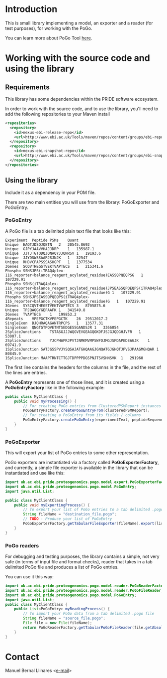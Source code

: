 # Introduction
This is small library implementing a model, an exporter and a reader (for test purposes), for working with the PoGo.

You can learn more about PoGo Tool [here](https://github.com/cschlaffner/PoGo).

# Working with the source code and using the library

## Requirements
This library has some dependencies within the PRIDE software ecosystem.

In order to work with the source code, and to use the library, you'll need to add the following repositories to your Maven install

```xml
<repositories>
  <repository>
    <id>nexus-ebi-release-repo</id>
    <url>http://www.ebi.ac.uk/Tools/maven/repos/content/groups/ebi-repo/</url>
  </repository>
  <repository>
    <id>nexus-ebi-snapshot-repo</id>
    <url>http://www.ebi.ac.uk/Tools/maven/repos/content/groups/ebi-snapshots/</url>
  </repository>
</repositories>
```

## Using the library
Include it as a dependency in your POM file.

There are two main entities you will use from the library: PoGoExporter and PoGoEntry.

### PoGoEntry
A PoGo file is a tab delimited plain text file that looks like this:
```vim
Experiment	Peptide	PSMs	Quant
Unique	EAQTJDSQJQETN	2	20545.8692
Unique	GJPYJAAVVHAJJDRP	1	135987.1
Unique	JJTJTGTQDQJQNAQYJJQNRSV	1	19193.6
Unique	JJYDSWSSAAPJSJNJK	1	32547
Unique	RHDVCPAPSSSASHGPF	1	1377534
3Genes	SCQVTHEGSTVEKTVAPTECS	1	215341.6
Phospho	SSHSJPS(iTRAQ4plex-116_reporter+balance_reagent_acylated_residue)EASSQPQEQPSG	1	107229.91
Phospho	SSHS(iTRAQ4plex-116_reporter+balance_reagent_acylated_residue)JPSEASSQPQEQPS(iTRAQ4plex-116_reporter+balance_reagent_acylated_residue)G	1	107229.91
Phospho	SSHSJPSEASSQPQEQPS(iTRAQ4plex-116_reporter+balance_reagent_acylated_residue)G	1	107229.91
3Genes	SYSCQVTHEGSTVEKTVAPTECS	3	8705875.6
Unique	TPJQAGGYGEFAAFK	1	341549.8
3Genes	TVAPTECS	1	199853.2
4Repeats	VPEPGCTKVPEPGCTK	26	29512017.2
SingleExon	DJQHRAQAGANTRPCPS	1	13577.31
SingleExon	QNGTGTPQVETNTSEDGESSGANDSJR	1	3366054
2SpliceJunctions	TSTASGJJJWQGVEVGEAGQGKDFJSJGJQDGHJVFR	1	53007.1
2SpliceJunctions	YJCPHAPRJPVTJNMKMVMPSWFDJMGJSPDAPEDEAGJK	1	69741.9
1SpliceJunction	SATJGSSPVJYSQSAJATGHQAAGJGNQATGJGHQTJPVSJPAAGMGHQAR	1	80845.9
1SpliceJunction	MAAPTRNTCTTGJTDPPPPDGSPNJTSVSHNSVK	1	291960
```

The first line contains the headers for the columns in the file, and the rest of the lines are entries.

A **PoGoEntry** represents one of those lines, and it is created using a **PoGoEntryFactory** like in the following example:

```java
public class MyClientClass {
    public void myProcessing() {
        // For creating PoGo entries from ClusteredPSMReport instances from PRIDE
        PoGoEntryFactory.createPoGoEntryFrom(clusteredPSMReport);
        // For creating a PoGoEntry from its fields / columns
        PoGoEntryFactory.createPoGoEntry(experimentText, peptideSequence, noPsms, quant);
    }
}
```

### PoGoExporter
This will export your list of PoGo entries to some other representation.

PoGo exporters are instantiated via a factory called **PoGoExporterFactory**, and currently, a simple file exporter is available in the library that can be instantiated and use like this:

```java
import uk.ac.ebi.pride.proteogenomics.pogo.model.export.PoGoExporterFactory;
import uk.ac.ebi.pride.proteogenomics.pogo.model.PoGoEntry;
import java.util.List;

public class MyClientClass {
    public void myExportingProcess() {
        // To export your list of PoGo entries to a tab delimited .pogo file
        String fileName = "destination_file.pogo";
        // TODO - Produce your list of PoGoEntry
        PoGoExporterFactory.getTabularFileExporter(fileName).export(listOfPoGoEntries);
    }
}
```

### PoGo readers
For debugging and testing purposes, the library contains a simple, not very safe (in terms of input file and format checks), reader that takes in a tab delimited PoGo file and produces a list of PoGo entries.

You can use it this way:
```java
import uk.ac.ebi.pride.proteogenomics.pogo.model.reader.PoGoReaderFactory;
import uk.ac.ebi.pride.proteogenomics.pogo.model.reader.PoGoFileReader;
import uk.ac.ebi.pride.proteogenomics.pogo.model.PoGoEntry;
import java.util.List;
public class MyClientClass {
    public List<PoGoEntry> myReadingProcess() {
        // To import your PoGo data from a tab delimited .pogo file
        String fileName = "source_file.pogo";
        File file = new File(fileName);
        return PoGoReaderFactory.getTabularPoGoFileReader(file.getAbsolutePath()).readAllPoGoEntries();
    }
}
```

# Contact
Manuel Bernal Llinares <[e-mail](mailto:mbernal@ebi.ac.uk)>